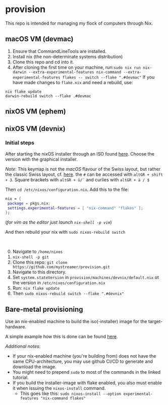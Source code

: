 # provision

This repo is intended for managing my flock of computers through Nix.

## macOS VM (devmac)

1. Ensure that CommandLineTools are installed.
2. Install nix (the non-determinate systems distribution)
3. Clone this repo and cd into it.
4. After cloning the first time on your machine, run:`sudo nix run nix-darwin --extra-experimental-features nix-command --extra-experimental-features flakes -- switch --flake ".#devmac"`
If you have made changes to `flake.nix` and need a rebuild, use:
```
nix flake update
darwin-rebuild switch --flake .#devmac
```

## nixOS VM (ephem)

<!-- Basic instructions, see above.

`sudo nix run nix-darwin --extra-experimental-features nix-command --extra-experimental-features flakes -- switch --flake ".#ephem"` -->

## nixOS VM (devnix)

### Initial steps

After starting the nixOS installer through an ISO found [here](https://nixos.org/download/#). Choose the version with the graphical installer.

<!-- Change keyboard mapping if necessary:

```
sudo loadkeys de_CH-latin1
``` -->

*Note*: This keymap is not the *macOS* flavour of the Swiss layout, but rather the classic Swiss layout, cf. [here](https://en.m.wikipedia.org/wiki/File:KB_Swiss.svg). the `#` can be accessed with `altGR + shift + 3`. Square brackets with `altGR + ü/¨` and curlies with `altGR + ä / $`

Then `cd /etc/nixos/configuration.nix`. Add this to the file:

```nix
nix = {
 package = pkgs.nix;
 settings.experimental-features = [ "nix-command" "flakes" ];
};
```

(*for vim as the editor just launch `nix-shell -p vim`*)

And then rebuild your nix with `sudo nixos-rebuild switch
`

<br>

0. Navigate to `/home/nixos`
1. `nix-shell -p git`
2. Clone this repo: `git clone https://github.com/mystreamer/provision.git`
3. Navigate to this directory.
4. Set `system.stateVersion` in `provision/machines/devnix/default.nix` ot the version in `/etc/nixos/configuration.nix`
5. Run: `nix flake update`
6. Then `sudo nixos-rebuild switch --flake ".#devnix"`

## Bare-metal provisioning

Use an nix-enabled machine to build the iso(-installer) image for the target-hardware.

A simple example how this is done can be found [here](https://coffeeaddict.dev/thinkdifferent/).

*Additional notes*:
+ If your nix-enabled machine (you're building from) does not have the same CPU-architecture, you may use github CI/CD to generate and download the image.
+ You might need to prepend `sudo` to most of the commands in the linked tutorial.
+ If you build the installer-image with flake enabled, you also must enable it when issuing the `nixos-install` command.
    - This goes like this: `sudo nixos-install --option experimental-features "nix-command flakes"`